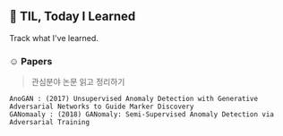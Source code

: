 ## :black_heart: TIL, Today I Learned

Track what I've learned.

### ☺︎ Papers
> 관심분야 논문 읽고 정리하기

```
AnoGAN : (2017) Unsupervised Anomaly Detection with Generative Adversarial Networks to Guide Marker Discovery
GANomaaly : (2018) GANomaly: Semi-Supervised Anomaly Detection via Adversarial Training
```
